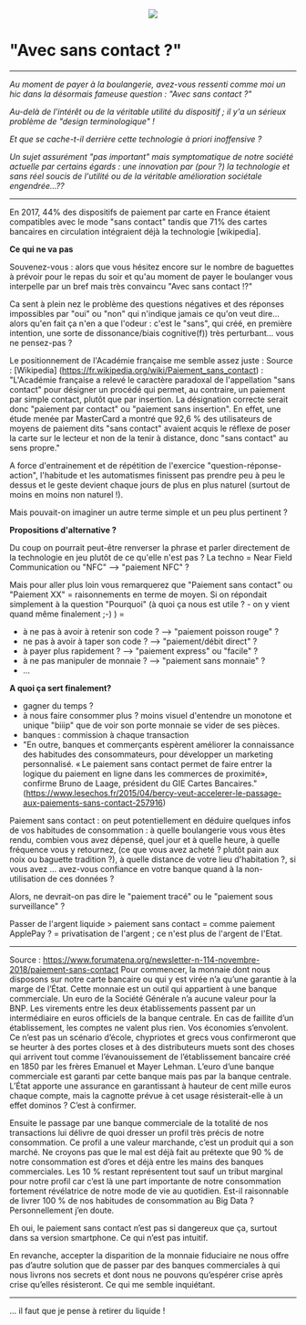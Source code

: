 <p align="center">
<img src="/Users/antoine/Documents/01-PRO/blog/20200116_avec_sans_contact/images/17012020-cb.jpg "></p>


# "Avec sans contact ?"

---
*Au moment de payer à la boulangerie, avez-vous ressenti comme moi un hic dans la désormais fameuse question : "Avec sans contact ?"*

*Au-delà de l'intérêt ou de la véritable utilité du dispositif ; il y'a un sérieux problème de "design terminologique" !*

*Et que se cache-t-il derrière cette technologie à priori inoffensive ?*

*Un sujet assurément "pas important" mais symptomatique de notre société actuelle par certains égards : une innovation par (pour ?) la technologie et sans réel soucis de l'utilité ou de la véritable amélioration sociétale engendrée...??*

---


En 2017, 44% des dispositifs de paiement par carte en France étaient compatibles avec le mode "sans contact" tandis que 71% des cartes bancaires en circulation intégraient déjà la technologie [wikipedia].

**Ce qui ne va pas**

Souvenez-vous : alors que vous hésitez encore sur le nombre de baguettes à prévoir pour le repas du soir et qu'au moment de payer le boulanger vous interpelle par un bref mais très convaincu "Avec sans contact !?"

Ca sent à plein nez le problème des questions négatives et des réponses impossibles par "oui" ou "non" qui n'indique jamais ce qu'on veut dire... alors qu'en fait ça n'en a que l'odeur : c'est le "sans", qui créé, en première intention, une sorte de dissonance/biais cognitive(f)) très perturbant... vous ne pensez-pas ?

Le positionnement de l'Académie française me semble assez juste :
Source : [Wikipedia] (https://fr.wikipedia.org/wiki/Paiement_sans_contact) :
"L'Académie française a relevé le caractère paradoxal de l'appellation "sans contact" pour désigner un procédé qui permet, au contraire, un paiement par simple contact, plutôt que par insertion. La désignation correcte serait donc "paiement par contact" ou "paiement sans insertion". En effet, une étude menée par MasterCard a montré que 92,6 % des utilisateurs de moyens de paiement dits "sans contact" avaient acquis le réflexe de poser la carte sur le lecteur et non de la tenir à distance, donc "sans contact" au sens propre."

A force d'entrainement et de répétition de l'exercice "question-réponse-action", l'habitude et les automatismes finissent pas prendre peu à peu le dessus et le geste devient chaque jours de plus en plus naturel (surtout de moins en moins non naturel !).

Mais pouvait-on imaginer un autre terme simple et un peu plus pertinent ?

**Propositions d'alternative ?**

Du coup on pourrait peut-être renverser la phrase et parler directement de la technologie en jeu plutôt de ce qu'elle n'est pas ?
La techno = Near Field Communication ou "NFC" --> "paiement NFC" ?

Mais pour aller plus loin vous remarquerez que "Paiement sans contact" ou "Paiement XX" = raisonnements en terme de moyen.
Si on répondait simplement à la question "Pourquoi" (à quoi ça nous est utile ? - on y vient quand même finalement ;-) ) = 

- à ne pas à avoir à retenir son code ? --> "paiement poisson rouge" ?
- ne pas à avoir à taper son code ? --> "paiement/débit direct" ?
- à payer plus rapidement ? --> "paiement express" ou "facile" ?
- à ne pas manipuler de monnaie ? --> "paiement sans monnaie" ?
- ...


**A quoi ça sert finalement?**

- gagner du temps ?
- à nous faire consommer plus ? moins visuel d'entendre un monotone et unique "biiip" que de voir son porte monnaie se vider de ses pièces.
- banques : commission à chaque transaction
- "En outre, banques et commerçants espèrent améliorer la connaissance des habitudes des consommateurs, pour développer un marketing personnalisé. « Le paiement sans contact permet de faire entrer la logique du paiement en ligne dans les commerces de proximité», confirme Bruno de Laage, président du GIE Cartes Bancaires." (https://www.lesechos.fr/2015/04/bercy-veut-accelerer-le-passage-aux-paiements-sans-contact-257916)

Paiement sans contact : on peut potentiellement en déduire quelques infos de vos habitudes de consommation : à quelle boulangerie vous vous êtes rendu, combien vous avez dépensé, quel jour et à quelle heure, à quelle fréquence vous y retournez, (ce que vous avez acheté ? plutôt pain aux noix ou baguette tradition ?), à quelle distance de votre lieu d'habitation ?, si vous avez 
... avez-vous confiance en votre banque quand à la non-utilisation de ces données ?

Alors, ne devrait-on pas dire le "paiement tracé" ou le "paiement sous surveillance" ?

Passer de l'argent liquide > paiement sans contact = comme paiement ApplePay ? = privatisation de l'argent ; ce n'est plus de l'argent de l'Etat.

---
Source : https://www.forumatena.org/newsletter-n-114-novembre-2018/paiement-sans-contact
Pour commencer, la monnaie dont nous disposons sur notre carte bancaire ou qui y est virée n’a qu’une garantie à la marge de l’État. Cette monnaie est un outil qui appartient à une banque commerciale. Un euro de la Société Générale n’a aucune valeur pour la BNP. Les virements entre les deux établissements passent par un intermédiaire en euros officiels de la banque centrale. En cas de faillite d’un établissement, les comptes ne valent plus rien. Vos économies s’envolent. Ce n’est pas un scénario d’école, chypriotes et grecs vous confirmeront que se heurter à des portes closes et à des distributeurs muets sont des choses qui arrivent tout comme l’évanouissement de l’établissement bancaire créé en 1850 par les frères Emanuel et Mayer Lehman. L’euro d’une banque commerciale est garanti par cette banque mais pas par la banque centrale. L’État apporte une assurance en garantissant à hauteur de cent mille euros chaque compte, mais la cagnotte prévue à cet usage résisterait-elle à un effet dominos ? C’est à confirmer.

Ensuite le passage par une banque commerciale de la totalité de nos transactions lui délivre de quoi dresser un profil très précis de notre consommation. Ce profil a une valeur marchande, c’est un produit qui a son marché. Ne croyons pas que le mal est déjà fait au prétexte que 90 % de notre consommation est d’ores et déjà entre les mains des banques commerciales. Les 10 % restant représentent tout sauf un tribut marginal pour notre profil car c’est là une part importante de notre consommation fortement révélatrice de notre mode de vie au quotidien. Est-il raisonnable de livrer 100 % de nos habitudes de consommation au Big Data ? Personnellement j’en doute.

Eh oui, le paiement sans contact n’est pas si dangereux que ça, surtout dans sa version smartphone. Ce qui n’est pas intuitif.


En revanche, accepter la disparition de la monnaie fiduciaire ne nous offre pas d’autre solution que de passer par des banques commerciales à qui nous livrons nos secrets et dont nous ne pouvons qu’espérer crise après crise qu’elles résisteront. Ce qui me semble inquiétant.

---

... il faut que je pense à retirer du liquide !